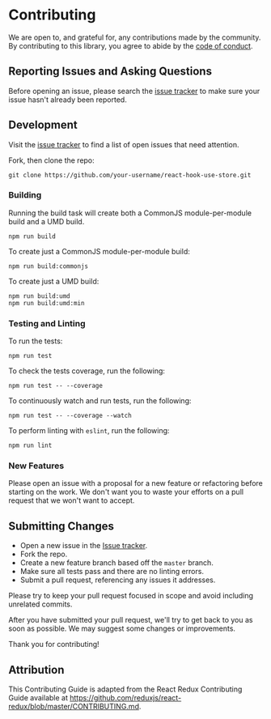 # Contributing

We are open to, and grateful for, any contributions made by the community. By
contributing to this library, you agree to abide by the
[code of conduct](https://github.com/slergberg/react-hook-use-store/blob/master/CODE_OF_CONDUCT.md).

## Reporting Issues and Asking Questions

Before opening an issue, please search the
[issue tracker](https://github.com/slergberg/react-hook-use-store/issues) to
make sure your issue hasn't already been reported.

## Development

Visit the
[issue tracker](https://github.com/slergberg/react-hook-use-store/issues) to
find a list of open issues that need attention.

Fork, then clone the repo:

```
git clone https://github.com/your-username/react-hook-use-store.git
```

### Building

Running the build task will create both a CommonJS module-per-module build and a
UMD build.

```
npm run build
```

To create just a CommonJS module-per-module build:

```
npm run build:commonjs
```

To create just a UMD build:

```
npm run build:umd
npm run build:umd:min
```

### Testing and Linting

To run the tests:

```
npm run test
```

To check the tests coverage, run the following:

```
npm run test -- --coverage
```

To continuously watch and run tests, run the following:

```
npm run test -- --coverage --watch
```

To perform linting with `eslint`, run the following:

```
npm run lint
```

### New Features

Please open an issue with a proposal for a new feature or refactoring before
starting on the work. We don't want you to waste your efforts on a pull request
that we won't want to accept.

## Submitting Changes

- Open a new issue in the
  [Issue tracker](https://github.com/slergberg/react-hook-use-store/issues).
- Fork the repo.
- Create a new feature branch based off the `master` branch.
- Make sure all tests pass and there are no linting errors.
- Submit a pull request, referencing any issues it addresses.

Please try to keep your pull request focused in scope and avoid including
unrelated commits.

After you have submitted your pull request, we'll try to get back to you as soon
as possible. We may suggest some changes or improvements.

Thank you for contributing!

## Attribution

This Contributing Guide is adapted from the React Redux Contributing Guide
available at https://github.com/reduxjs/react-redux/blob/master/CONTRIBUTING.md.
